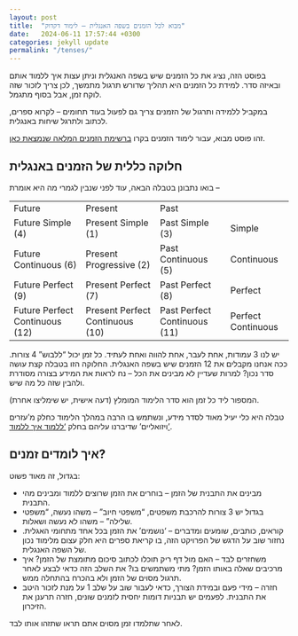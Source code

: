 ```yaml
---
layout: post
title:  "מבוא לכל הזמנים בשפה האנגלית – לימוד דקדוק"
date:   2024-06-11 17:57:44 +0300
categories: jekyll update
permalink: "/tenses/"
---
```


<p>בפוסט הזה, נציג את כל הזמנים שיש בשפה האנגלית וניתן עצות איך ללמוד אותם ובאיזה סדר. למידת כל הזמנים היא תהליך שדורש תרגול מתמשך, לכן צריך לזכור שזה לוקח זמן, אבל בסוף מתגמל.</p>

<p>במקביל ללמידה ותרגול של הזמנים צריך גם לפעול בעוד תחומים – לקרוא ספרים, לכתוב ולתרגל שיחות באנגלית.</p>

<p>זהו פוסט מבוא, עבור לימוד הזמנים בקרו <a href="/grammar/">ברשימת הזמנים המלאה שנמצאת כאן</a>.</p>

<h2>חלוקה כללית של הזמנים באנגלית</h2>

<p>בואו נתבונן בטבלה הבאה, עוד לפני שנבין לגמרי מה היא אומרת –</p>

<div class="table-responsive">
<table class="table table-striped text-center">
  <tr>
    <td>Future</td>
    <td>Present</td>
    <td>Past</td>
    <td></td>
  </tr>
  <tr>
    <td>Future Simple (4)</td>
    <td>Present Simple (1)</td>
    <td>Past Simple (3)</td>
    <td>Simple</td>
  </tr>
  <tr>
    <td>Future Continuous (6)</td>
    <td>Present Progressive (2)</td>
    <td>Past Continuous (5)</td>
    <td>Continuous</td>
  </tr>
  <tr>
    <td>Future Perfect (9)</td>
    <td>Present Perfect (7)</td>
    <td>Past Perfect (8)</td>
    <td>Perfect</td>
  </tr>
  <tr>
    <td>Future Perfect Continuous (12)</td>
    <td>Present Perfect Continuous (10)</td>
    <td>Past Perfect Continuous (11)</td>
    <td>Perfect Continuous</td>
  </tr>
</table>
</div>

<p>יש לנו 3 עמודות, אחת לעבר, אחת להווה ואחת לעתיד. כל זמן יכול “ללבוש” 4 צורות. ככה אנחנו מקבלים את 12 הזמנים שיש בשפה האנגלית. החלוקה הזו בטבלה קצת עושה סדר נכון? למרות שעדיין לא מבינים את הכל – נח לראות את המידע בצורה מסודרת ולהבין שזה כל מה שיש.</p>

<p>המספור ליד כל זמן הוא סדר הלימוד המומלץ (דעה אישית, יש שימליצו אחרת).</p>

<p>טבלה היא כלי יעיל מאוד לסדר מידע, ונשתמש בו הרבה במהלך הלימוד כחלק מ’עזרים ויזואליים’ שדיברנו עליהם בחלק <a href="/learning-how-to-learn/">‘ללמוד איך ללמוד’</a>.</p>

<h2>איך לומדים זמנים?</h2>

<p>בגדול, זה מאוד פשוט:</p>

<ul>
  <li>מבינים את התבנית של הזמן – בוחרים את הזמן שרוצים ללמוד ומבינים מהי התבנית.</li>
  <li>בגדול יש 3 צורות להרכבת משפטים, “משפטי חיוב” – משהו נעשה, “משפטי שלילה” – משהו לא נעשה ושאלות.</li>
  <li>קוראים, כותבים, שומעים ומדברים – ‘נושמים’ את הזמן בכל אחד מתחומי האגלית. נחזור שוב על הדגש של הפרויקט הזה, בו קריאת ספרים היא חלק עצום מלימוד נכון של השפה האנגלית.</li>
  <li>משחזרים לבד – האם מול דף ריק תוכלו לכתוב סיכום מתומצת של הזמן? איך מרכיבים שאלה באותו הזמן? מתי משתמשים בו? את השלב הזה כדאי לבצע לאחר תרגול מסוים של הזמן ולא בהכרח בהתחלה ממש.</li>
  <li>חזרה – מידי פעם ובמידת הצורך, כדאי לעבור שוב על שלב 1 על מנת לזכור היטב את התבנית. לפעמים יש תבניות דומות יחסית לזמנים שונים, חזרה תרענן את הזיכרון.</li>
</ul>

<p>לאחר שתלמדו זמן מסוים אתם תראו שתזהו אותו לבד.</p>
